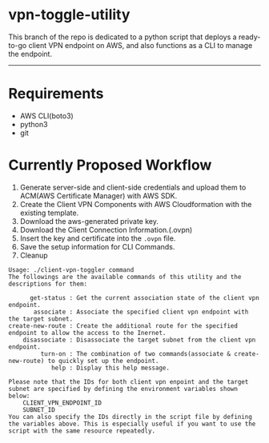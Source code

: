 # vpn-toggle-utility

This branch of the repo is dedicated to a python script that deploys a ready-to-go client VPN endpoint on AWS, and also functions as a CLI to manage the endpoint. 

----------------------------------------------

# Requirements

- AWS CLI(boto3)
- python3
- git

# Currently Proposed Workflow

1. Generate server-side and client-side credentials and upload them to ACM(AWS Certificate Manager) with AWS SDK.
1. Create the Client VPN Components with AWS Cloudformation with the existing template.
1. Download the aws-generated private key.
1. Download the Client Connection Information.(.ovpn)
1. Insert the key and certificate into the  `.ovpn` file.
1. Save the setup information for CLI Commands.
1. Cleanup

```
Usage: ./client-vpn-toggler command
The followings are the available commands of this utility and the descriptions for them:
    
      get-status : Get the current association state of the client vpn endpoint. 
       associate : Associate the specified client vpn endpoint with the target subnet.
create-new-route : Create the additional route for the specified endpoint to allow the access to the Inernet.
    disassociate : Disassociate the target subnet from the client vpn endpoint.
         turn-on : The combination of two commands(associate & create-new-route) to quickly set up the endpoint.
            help : Display this help message.

Please note that the IDs for both client vpn enpoint and the target subnet are specified by defining the environment variables shown below:
    CLIENT_VPN_ENDPOINT_ID  
    SUBNET_ID
You can also specify the IDs directly in the script file by defining the variables above. This is especially useful if you want to use the script with the same resource repeatedly.
```